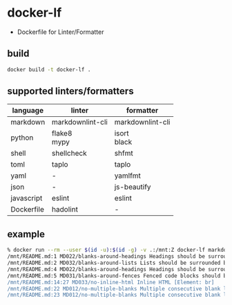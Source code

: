 # docker-lf
- Dockerfile for Linter/Formatter

## build
```bash
docker build -t docker-lf .
```

## supported linters/formatters

| language | linter | formatter |
| --- | --- | --- |
| markdown | markdownlint-cli | markdownlint-cli |
| python | flake8 <br> mypy | isort <br> black |
| shell | shellcheck | shfmt |
| toml | taplo | taplo |
| yaml | - | yamlfmt |
| json | - | js-beautify |
| javascript | eslint | eslint |
| Dockerfile | hadolint | - |

## example
```bash
% docker run --rm --user $(id -u):$(id -g) -v .:/mnt:Z docker-lf markdownlint /mnt/README.md
/mnt/README.md:1 MD022/blanks-around-headings Headings should be surrounded by blank lines [Expected: 1; Actual: 0; Below] [Context: "# docker-lf"]
/mnt/README.md:2 MD032/blanks-around-lists Lists should be surrounded by blank lines [Context: "- Dockerfile for Linter/Format..."]
/mnt/README.md:4 MD022/blanks-around-headings Headings should be surrounded by blank lines [Expected: 1; Actual: 0; Below] [Context: "## build"]
/mnt/README.md:5 MD031/blanks-around-fences Fenced code blocks should be surrounded by blank lines [Context: "```bash"]
/mnt/README.md:14:27 MD033/no-inline-html Inline HTML [Element: br]
/mnt/README.md:22 MD012/no-multiple-blanks Multiple consecutive blank lines [Expected: 1; Actual: 2]
/mnt/README.md:23 MD012/no-multiple-blanks Multiple consecutive blank lines [Expected: 1; Actual: 3]
```

